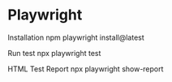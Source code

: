 # Playwright

Installation
npm playwright install@latest


Run test
npx playwright test

HTML Test Report
npx playwright show-report


